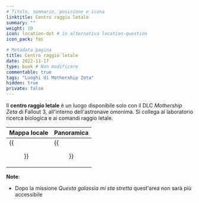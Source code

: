 ```yaml
---
# Titolo, sommario, posizione e icona
linktitle: Centro raggio letale
summary: ""
weight: 10
icon: location-dot # in alternativa location-question
icon_pack: fas

# Metadata pagina
title: Centro raggio letale
date: 2022-11-17
type: book # Non modificare
commentable: true
tags: "Luoghi di Mothership Zeta"
hidden: true
private: false 
---
```


<div class="fo3">

Il **centro raggio letale** è un luogo disponibile solo con il DLC *Mothership Zeta* di Fallout 3, all'interno dell'astronave omonima. Si collega al laboratorio ricerca biologica e ai comandi raggio letale.

| Mappa locale | Panoramica |
| ------------ | ---------- |
| {{<figure src="fo3/Death_Ray_Hub_map.webp">}}            |  {{<figure src="fo3/MZDeathRayHub.webp">}}         |

**Note**:
- Dopo la missione *Questa galassia mi sta stretta* quest'area non sarà più accessibile

</div>
